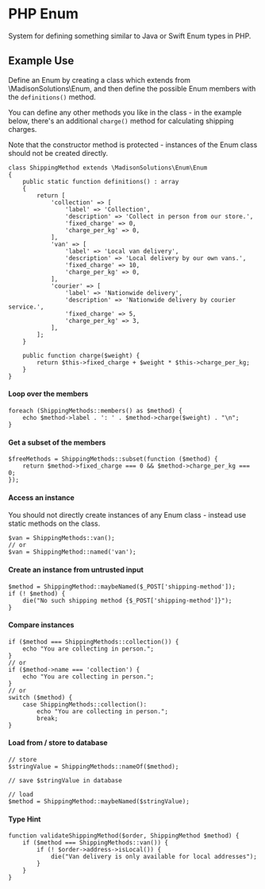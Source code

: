 # PHP Enum

System for defining something similar to Java or Swift Enum types in PHP.

## Example Use

Define an Enum by creating a class which extends from  \MadisonSolutions\Enum, and then define the possible Enum members with the `definitions()` method.

You can define any other methods you like in the class - in the example below, there's an additional `charge()` method for calculating shipping charges.

Note that the constructor method is protected - instances of the Enum class should not be created directly.

```
class ShippingMethod extends \MadisonSolutions\Enum\Enum
{
    public static function definitions() : array
    {
        return [
            'collection' => [
                'label' => 'Collection',
                'description' => 'Collect in person from our store.',
                'fixed_charge' => 0,
                'charge_per_kg' => 0,
            ],
            'van' => [
                'label' => 'Local van delivery',
                'description' => 'Local delivery by our own vans.',
                'fixed_charge' => 10,
                'charge_per_kg' => 0,
            ],
            'courier' => [
                'label' => 'Nationwide delivery',
                'description' => 'Nationwide delivery by courier service.',
                'fixed_charge' => 5,
                'charge_per_kg' => 3,
            ],
        ];
    }

    public function charge($weight) {
        return $this->fixed_charge + $weight * $this->charge_per_kg;
    }
}
```

#### Loop over the members

```
foreach (ShippingMethods::members() as $method) {
    echo $method->label . ': ' . $method->charge($weight) . "\n";
}
```

#### Get a subset of the members

```
$freeMethods = ShippingMethods::subset(function ($method) {
    return $method->fixed_charge === 0 && $method->charge_per_kg === 0;
});
```

#### Access an instance

You should not directly create instances of any Enum class - instead use static methods on the class.

```
$van = ShippingMethods::van();
// or
$van = ShippingMethod::named('van');
```

#### Create an instance from untrusted input

```
$method = ShippingMethod::maybeNamed($_POST['shipping-method']);
if (! $method) {
    die("No such shipping method {$_POST['shipping-method']}");
}
```

#### Compare instances

```
if ($method === ShippingMethods::collection()) {
    echo "You are collecting in person.";
}
// or
if ($method->name === 'collection') {
    echo "You are collecting in person.";
}
// or
switch ($method) {
    case ShippingMethods::collection():
        echo "You are collecting in person.";
        break;
}
```

#### Load from / store to database

```
// store
$stringValue = ShippingMethods::nameOf($method);

// save $stringValue in database

// load
$method = ShippingMethod::maybeNamed($stringValue);
```

#### Type Hint

```
function validateShippingMethod($order, ShippingMethod $method) {
    if ($method === ShippingMethods::van()) {
        if (! $order->address->isLocal()) {
            die("Van delivery is only available for local addresses");
        }
    }
}
```
